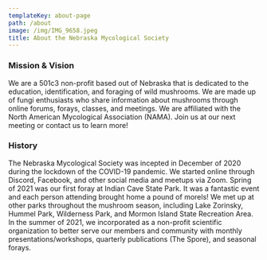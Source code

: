 ```yaml
---
templateKey: about-page
path: /about
image: /img/IMG_9658.jpeg
title: About the Nebraska Mycological Society
---
```

### Mission & Vision

We are a 501c3 non-profit based out of Nebraska that is dedicated to the education, identification, and foraging of wild mushrooms. We are made up of fungi enthusiasts who share information about mushrooms through online forums, forays, classes, and meetings. We are affiliated with the North American Mycological Association (NAMA). Join us at our next meeting or contact us to learn more!

### History

The Nebraska Mycological Society was incepted in December of 2020 during the lockdown of the COVID-19 pandemic. We started online through Discord, Facebook, and other social media and meetups via Zoom. Spring of 2021 was our first foray at Indian Cave State Park. It was a fantastic event and each person attending brought home a pound of morels! We met up at other parks throughout the mushroom season, including Lake Zorinsky, Hummel Park, Wilderness Park, and Mormon Island State Recreation Area. In the summer of 2021, we incorporated as a non-profit scientific organization to better serve our members and community with monthly presentations/workshops, quarterly publications (The Spore), and seasonal forays.
